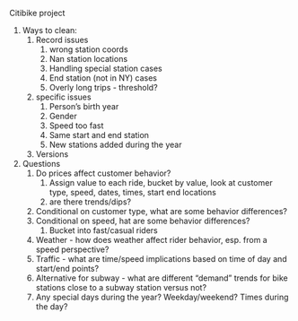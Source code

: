 Citibike project 
1. Ways to clean:
    1. Record issues
        1. wrong station coords
        2. Nan station locations
        3. Handling special station cases
        4. End station (not in NY) cases
        5. Overly long trips - threshold?
    2. specific issues
        1. Person’s birth year
        2. Gender 
        3. Speed too fast
        4. Same start and end station
        5. New stations added during the year
    3. Versions 
2. Questions
    1. Do prices affect customer behavior?
        1. Assign value to each ride, bucket by value, look at customer type, speed, dates, times, start end locations
        2. are there trends/dips?
    2. Conditional on customer type, what are some behavior differences?
    3. Conditional on speed, hat are some behavior differences?
        1. Bucket into fast/casual riders
    4. Weather - how does weather affect rider behavior, esp. from a speed perspective?
    5. Traffic - what are time/speed implications based on time of day and start/end points?
    6. Alternative for subway - what are different “demand” trends for bike stations close to a subway station versus not?
    7. Any special days during the year? Weekday/weekend? Times during the day?
